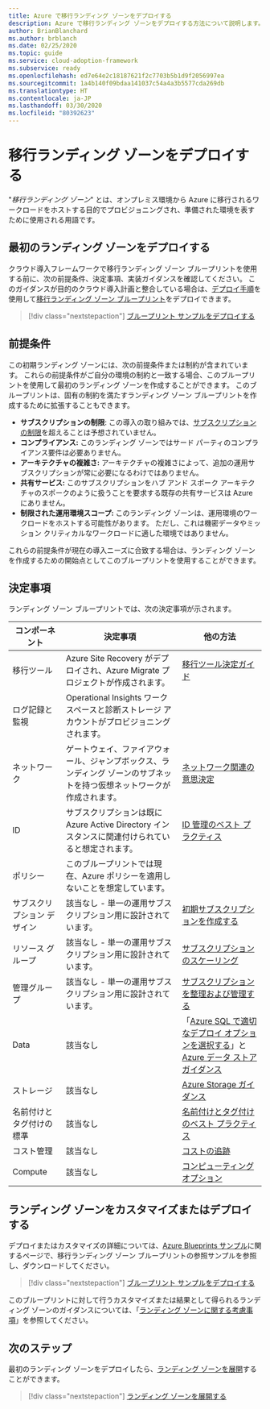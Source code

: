 ```yaml
---
title: Azure で移行ランディング ゾーンをデプロイする
description: Azure で移行ランディング ゾーンをデプロイする方法について説明します。
author: BrianBlanchard
ms.author: brblanch
ms.date: 02/25/2020
ms.topic: guide
ms.service: cloud-adoption-framework
ms.subservice: ready
ms.openlocfilehash: ed7e64e2c18187621f2c7703b5b1d9f2056997ea
ms.sourcegitcommit: 1a4b140f09bdaa141037c54a4a3b5577cda269db
ms.translationtype: HT
ms.contentlocale: ja-JP
ms.lasthandoff: 03/30/2020
ms.locfileid: "80392623"
---
```

<!-- cSpell:ignore vCPUs jumpbox -->

# <a name="deploy-a-migration-landing-zone"></a>移行ランディング ゾーンをデプロイする

"*移行ランディング ゾーン*" とは、オンプレミス環境から Azure に移行されるワークロードをホストする目的でプロビジョニングされ、準備された環境を表すために使用される用語です。

## <a name="deploy-the-first-landing-zone"></a>最初のランディング ゾーンをデプロイする

クラウド導入フレームワークで移行ランディング ゾーン ブループリントを使用する前に、次の前提条件、決定事項、実装ガイダンスを確認してください。 このガイダンスが目的のクラウド導入計画と整合している場合は、[デプロイ手順][deploy-sample]を使用して[移行ランディング ゾーン ブループリント](https://docs.microsoft.com/azure/governance/blueprints/samples/caf-migrate-landing-zone/index)をデプロイできます。

> [!div class="nextstepaction"]
> [ブループリント サンプルをデプロイする][deploy-sample]

## <a name="assumptions"></a>前提条件

この初期ランディング ゾーンには、次の前提条件または制約が含まれています。 これらの前提条件がご自分の環境の制約と一致する場合、このブループリントを使用して最初のランディング ゾーンを作成することができます。 このブループリントは、固有の制約を満たすランディング ゾーン ブループリントを作成するために拡張することもできます。

- **サブスクリプションの制限**: この導入の取り組みでは、[サブスクリプションの制限](https://docs.microsoft.com/azure/azure-subscription-service-limits)を超えることは予想されていません。
- **コンプライアンス:** このランディング ゾーンではサード パーティのコンプライアンス要件は必要ありません。
- **アーキテクチャの複雑さ:** アーキテクチャの複雑さによって、追加の運用サブスクリプションが常に必要になるわけではありません。
- **共有サービス:** このサブスクリプションをハブ アンド スポーク アーキテクチャのスポークのように扱うことを要求する既存の共有サービスは Azure にありません。
- **制限された運用環境スコープ:** このランディング ゾーンは、運用環境のワークロードをホストする可能性があります。 ただし、これは機密データやミッション クリティカルなワークロードに適した環境ではありません。

これらの前提条件が現在の導入ニーズに合致する場合は、ランディング ゾーンを作成するための開始点としてこのブループリントを使用することができます。

## <a name="decisions"></a>決定事項

ランディング ゾーン ブループリントでは、次の決定事項が示されます。

| コンポーネント                    | 決定事項                                                                                         | 他の方法                                                                                                                                                                                                                                                                |
|------------------------------|---------------------------------------------------------------------------------------------------|-------------------------------------------------------------------------------------------------------------------------------------------------------------------------------------------------------------------------------------------------------------------------------------- |
| 移行ツール              | Azure Site Recovery がデプロイされ、Azure Migrate プロジェクトが作成されます。                | [移行ツール決定ガイド](../../decision-guides/migrate-decision-guide/index.md)                                                                                                                                                                                               |
| ログ記録と監視       | Operational Insights ワークスペースと診断ストレージ アカウントがプロビジョニングされます。                |                                                                                                                                                                                                                                                                                       |
| ネットワーク                      | ゲートウェイ、ファイアウォール、ジャンプボックス、ランディング ゾーンのサブネットを持つ仮想ネットワークが作成されます。  | [ネットワーク関連の意思決定](../considerations/networking-options.md)                                                                                                                                                                                                                       |
| ID                     | サブスクリプションは既に Azure Active Directory インスタンスに関連付けられていると想定されます。 | [ID 管理のベスト プラクティス](https://docs.microsoft.com/azure/security/azure-security-identity-management-best-practices?toc=https://docs.microsoft.com/azure/cloud-adoption-framework/toc.json&bc=https://docs.microsoft.com/azure/cloud-adoption-framework/_bread/toc.json) |
| ポリシー                       | このブループリントでは現在、Azure ポリシーを適用しないことを想定しています。                        |                                                                                                                                                                                                                                                                                       |
| サブスクリプション デザイン          | 該当なし - 単一の運用サブスクリプション用に設計されています。                                              | [初期サブスクリプションを作成する](../azure-best-practices/initial-subscriptions.md)                                                                                                                                                                                                      |
| リソース グループ              | 該当なし - 単一の運用サブスクリプション用に設計されています。                                              | [サブスクリプションのスケーリング](../azure-best-practices/scale-subscriptions.md)                                                                                                                                                                                                                 |
| 管理グループ            | 該当なし - 単一の運用サブスクリプション用に設計されています。                                              | [サブスクリプションを整理および管理する](../azure-best-practices/organize-subscriptions.md)                                                                                                                                                                                                |
| Data                         | 該当なし                                                                                               | 「[Azure SQL で適切なデプロイ オプションを選択する](https://docs.microsoft.com/azure/sql-database/sql-database-paas-vs-sql-server-iaas)」と [Azure データ ストア ガイダンス](https://docs.microsoft.com/azure/architecture/guide/technology-choices/data-store-overview)                       |
| ストレージ                      | 該当なし                                                                                               | [Azure Storage ガイダンス](../considerations/storage-options.md)                                                                                                                                                                                                                        |
| 名前付けとタグ付けの標準 | 該当なし                                                                                               | [名前付けとタグ付けのベスト プラクティス](../azure-best-practices/naming-and-tagging.md)                                                                                                                                                                                                    |
| コスト管理              | 該当なし                                                                                               | [コストの追跡](../azure-best-practices/track-costs.md)                                                                                                                                                                                                                              |
| Compute                      | 該当なし                                                                                               | [コンピューティング オプション](../considerations/compute-options.md)                                                                                                                                                                                                                               |

## <a name="customize-or-deploy-a-landing-zone"></a>ランディング ゾーンをカスタマイズまたはデプロイする

デプロイまたはカスタマイズの詳細については、[Azure Blueprints サンプル][deploy-sample]に関するページで、移行ランディング ゾーン ブループリントの参照サンプルを参照し、ダウンロードしてください。

> [!div class="nextstepaction"]
> [ブループリント サンプルをデプロイする][deploy-sample]

このブループリントに対して行うカスタマイズまたは結果として得られるランディング ゾーンのガイダンスについては、「[ランディング ゾーンに関する考慮事項](../considerations/index.md)」を参照してください。

## <a name="next-steps"></a>次のステップ

最初のランディング ゾーンをデプロイしたら、[ランディング ゾーンを展開](../considerations/index.md)することができます。

> [!div class="nextstepaction"]
> [ランディング ゾーンを展開する](../considerations/index.md)

<!-- links -->

[deploy-sample]: https://docs.microsoft.com/azure/governance/blueprints/samples/caf-migrate-landing-zone/deploy
